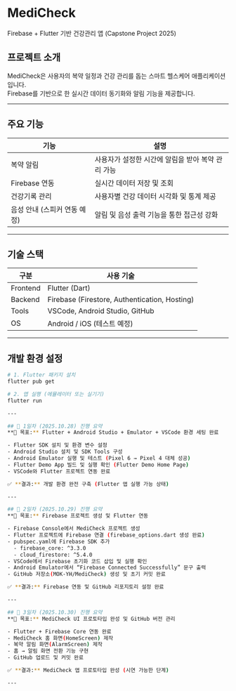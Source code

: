 # MediCheck
Firebase + Flutter 기반 건강관리 앱 (Capstone Project 2025)

## 프로젝트 소개
MediCheck은 사용자의 복약 일정과 건강 관리를 돕는 스마트 헬스케어 애플리케이션입니다.  
Firebase를 기반으로 한 실시간 데이터 동기화와 알림 기능을 제공합니다.

---

## 주요 기능
| 기능 | 설명 |
|------|------|
| 복약 알림 | 사용자가 설정한 시간에 알림을 받아 복약 관리 가능 |
| Firebase 연동 | 실시간 데이터 저장 및 조회 |
| 건강기록 관리 | 사용자별 건강 데이터 시각화 및 통계 제공 |
| 음성 안내 (스피커 연동 예정) | 알림 및 음성 출력 기능을 통한 접근성 강화 |

---

## 기술 스택
| 구분 | 사용 기술 |
|------|------------|
| Frontend | Flutter (Dart) |
| Backend | Firebase (Firestore, Authentication, Hosting) |
| Tools | VSCode, Android Studio, GitHub |
| OS | Android / iOS (테스트 예정) |

---

## 개발 환경 설정
```bash
# 1. Flutter 패키지 설치
flutter pub get

# 2. 앱 실행 (에뮬레이터 또는 실기기)
flutter run

---

## 🧩 1일차 (2025.10.28) 진행 요약  
**🎯 목표:** Flutter + Android Studio + Emulator + VSCode 환경 세팅 완료  

- Flutter SDK 설치 및 환경 변수 설정  
- Android Studio 설치 및 SDK Tools 구성  
- Android Emulator 실행 및 테스트 (Pixel 6 → Pixel 4 대체 성공)  
- Flutter Demo App 빌드 및 실행 확인 (Flutter Demo Home Page)  
- VSCode와 Flutter 프로젝트 연동 완료  

✅ **결과:** 개발 환경 완전 구축 (Flutter 앱 실행 가능 상태)  

---

## 🧩 2일차 (2025.10.29) 진행 요약  
**🎯 목표:** Firebase 프로젝트 생성 및 Flutter 연동  

- Firebase Console에서 MediCheck 프로젝트 생성  
- Flutter 프로젝트에 Firebase 연결 (firebase_options.dart 생성 완료)  
- pubspec.yaml에 Firebase SDK 추가  
  - firebase_core: ^3.3.0  
  - cloud_firestore: ^5.4.0  
- VSCode에서 Firebase 초기화 코드 삽입 및 실행 확인  
- Android Emulator에서 “Firebase Connected Successfully” 문구 출력  
- GitHub 저장소(MOK-YH/MediCheck) 생성 및 초기 커밋 완료  

✅ **결과:** Firebase 연동 및 GitHub 리포지토리 설정 완료  

---

## 🧩 3일차 (2025.10.30) 진행 요약  
**🎯 목표:** MediCheck UI 프로토타입 완성 및 GitHub 버전 관리  

- Flutter + Firebase Core 연동 완료  
- MediCheck 홈 화면(HomeScreen) 제작  
- 복약 알림 화면(AlarmScreen) 제작  
- 홈 → 알림 화면 전환 기능 구현  
- GitHub 업로드 및 커밋 완료  

✅ **결과:** MediCheck 앱 프로토타입 완성 (시연 가능한 단계)  

---

